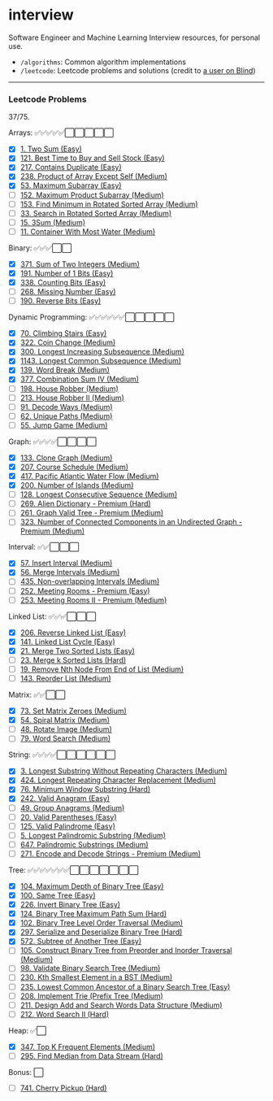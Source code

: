 # interview

Software Engineer and Machine Learning Interview resources, for personal use.
- `/algorithms`: Common algorithm implementations
- `/leetcode`: Leetcode problems and solutions (credit to [a user on Blind](https://www.teamblind.com/post/New-Year-Gift---Curated-List-of-Top-75-LeetCode-Questions-to-Save-Your-Time-OaM1orEU))

---

### Leetcode Problems

37/75.

Arrays: ✅✅✅✅✅⬜️⬜️⬜️⬜️⬜️
- [x] [1. Two Sum (Easy)](https://leetcode.com/problems/two-sum/)
- [x] [121. Best Time to Buy and Sell Stock (Easy)](https://leetcode.com/problems/best-time-to-buy-and-sell-stock/)
- [x] [217. Contains Duplicate (Easy)](https://leetcode.com/problems/contains-duplicate/)
- [x] [238. Product of Array Except Self (Medium)](https://leetcode.com/problems/product-of-array-except-self/)
- [x] [53. Maximum Subarray (Easy)](https://leetcode.com/problems/maximum-subarray/)
- [ ] [152. Maximum Product Subarray (Medium)](https://leetcode.com/problems/maximum-product-subarray/)
- [ ] [153. Find Minimum in Rotated Sorted Array (Medium)](https://leetcode.com/problems/find-minimum-in-rotated-sorted-array/)
- [ ] [33. Search in Rotated Sorted Array (Medium)](https://leetcode.com/problems/search-in-rotated-sorted-array/)
- [ ] [15. 3Sum (Medium)](https://leetcode.com/problems/3sum/)
- [ ] [11. Container With Most Water (Medium)](https://leetcode.com/problems/container-with-most-water/)

Binary: ✅✅✅⬜️⬜️
- [x] [371. Sum of Two Integers (Medium)](https://leetcode.com/problems/sum-of-two-integers/)
- [x] [191. Number of 1 Bits (Easy)](https://leetcode.com/problems/number-of-1-bits/)
- [x] [338. Counting Bits (Easy)](https://leetcode.com/problems/counting-bits/)
- [ ] [268. Missing Number (Easy)](https://leetcode.com/problems/missing-number/)
- [ ] [190. Reverse Bits (Easy)](https://leetcode.com/problems/reverse-bits/)

Dynamic Programming: ✅✅✅✅✅✅⬜️⬜️⬜️⬜️⬜️
- [x] [70. Climbing Stairs (Easy)](https://leetcode.com/problems/climbing-stairs/)
- [x] [322. Coin Change (Medium)](https://leetcode.com/problems/coin-change/)
- [x] [300. Longest Increasing Subsequence (Medium)](https://leetcode.com/problems/longest-increasing-subsequence/)
- [x] [1143. Longest Common Subsequence (Medium)](https://leetcode.com/problems/longest-common-subsequence/)
- [x] [139. Word Break (Medium)](https://leetcode.com/problems/word-break/)
- [x] [377. Combination Sum IV (Medium)](https://leetcode.com/problems/combination-sum-iv/)
- [ ] [198. House Robber (Medium)](https://leetcode.com/problems/house-robber/)
- [ ] [213. House Robber II (Medium)](https://leetcode.com/problems/house-robber-ii/)
- [ ] [91. Decode Ways (Medium)](https://leetcode.com/problems/decode-ways/)
- [ ] [62. Unique Paths (Medium)](//leetcode.com/problems/unique-paths/)
- [ ] [55. Jump Game (Medium)](https://leetcode.com/problems/jump-game/)

Graph: ✅✅✅✅⬜️⬜️⬜️⬜️
- [x] [133. Clone Graph (Medium)](https://leetcode.com/problems/clone-graph/)
- [x] [207. Course Schedule (Medium)](https://leetcode.com/problems/course-schedule/)
- [x] [417. Pacific Atlantic Water Flow (Medium)](https://leetcode.com/problems/pacific-atlantic-water-flow/)
- [x] [200. Number of Islands (Medium)](https://leetcode.com/problems/number-of-islands/)
- [ ] [128. Longest Consecutive Sequence (Medium)](https://leetcode.com/problems/longest-consecutive-sequence/)
- [ ] [269. Alien Dictionary - Premium (Hard)](https://leetcode.com/problems/alien-dictionary/)
- [ ] [261. Graph Valid Tree - Premium (Medium)](https://leetcode.com/problems/graph-valid-tree/)
- [ ] [323. Number of Connected Components in an Undirected Graph - Premium (Medium)](https://leetcode.com/problems/number-of-connected-components-in-an-undirected-graph/)

Interval: ✅✅⬜️⬜️⬜️
- [x] [57. Insert Interval (Medium)](https://leetcode.com/problems/insert-interval/)
- [x] [56. Merge Intervals (Medium)](https://leetcode.com/problems/merge-intervals/)
- [ ] [435. Non-overlapping Intervals (Medium)](https://leetcode.com/problems/non-overlapping-intervals/)
- [ ] [252. Meeting Rooms - Premium (Easy)](https://leetcode.com/problems/meeting-rooms/)
- [ ] [253. Meeting Rooms II - Premium (Medium)](https://leetcode.com/problems/meeting-rooms-ii/)

Linked List: ✅✅✅⬜️⬜️⬜️
- [x] [206. Reverse Linked List (Easy)](https://leetcode.com/problems/reverse-linked-list/)
- [x] [141. Linked List Cycle (Easy)](https://leetcode.com/problems/linked-list-cycle/)
- [x] [21. Merge Two Sorted Lists (Easy)](https://leetcode.com/problems/merge-two-sorted-lists/)
- [ ] [23. Merge k Sorted Lists (Hard)](https://leetcode.com/problems/merge-k-sorted-lists/)
- [ ] [19. Remove Nth Node From End of List (Medium)](https://leetcode.com/problems/remove-nth-node-from-end-of-list/)
- [ ] [143. Reorder List (Medium)](https://leetcode.com/problems/reorder-list/)

Matrix: ✅✅⬜️⬜️
- [x] [73. Set Matrix Zeroes (Medium)](https://leetcode.com/problems/set-matrix-zeroes/)
- [x] [54. Spiral Matrix (Medium)](https://leetcode.com/problems/spiral-matrix/)
- [ ] [48. Rotate Image (Medium)](https://leetcode.com/problems/rotate-image/)
- [ ] [79. Word Search (Medium)](https://leetcode.com/problems/word-search/)

String: ✅✅✅✅⬜️⬜️⬜️⬜️⬜️⬜️
- [x] [3. Longest Substring Without Repeating Characters (Medium)](https://leetcode.com/problems/longest-substring-without-repeating-characters/)
- [x] [424. Longest Repeating Character Replacement (Medium)](https://leetcode.com/problems/longest-repeating-character-replacement/)
- [x] [76. Minimum Window Substring (Hard)](https://leetcode.com/problems/minimum-window-substring/)
- [x] [242. Valid Anagram (Easy)](https://leetcode.com/problems/valid-anagram/)
- [ ] [49. Group Anagrams (Medium)](https://leetcode.com/problems/group-anagrams/)
- [ ] [20. Valid Parentheses (Easy)](https://leetcode.com/problems/valid-parentheses/)
- [ ] [125. Valid Palindrome (Easy)](https://leetcode.com/problems/valid-palindrome/)
- [ ] [5. Longest Palindromic Substring (Medium)](https://leetcode.com/problems/longest-palindromic-substring/)
- [ ] [647. Palindromic Substrings (Medium)](https://leetcode.com/problems/palindromic-substrings/)
- [ ] [271. Encode and Decode Strings - Premium (Medium)](https://leetcode.com/problems/encode-and-decode-strings/)

Tree: ✅✅✅✅✅✅✅⬜️⬜️⬜️⬜️⬜️⬜️⬜️
- [x] [104. Maximum Depth of Binary Tree (Easy)](https://leetcode.com/problems/maximum-depth-of-binary-tree/)
- [x] [100. Same Tree (Easy)](https://leetcode.com/problems/same-tree/)
- [x] [226. Invert Binary Tree (Easy)](https://leetcode.com/problems/invert-binary-tree/)
- [x] [124. Binary Tree Maximum Path Sum (Hard)](https://leetcode.com/problems/binary-tree-maximum-path-sum/)
- [x] [102. Binary Tree Level Order Traversal (Medium)](https://leetcode.com/problems/binary-tree-level-order-traversal/)
- [x] [297. Serialize and Deserialize Binary Tree (Hard)](https://leetcode.com/problems/serialize-and-deserialize-binary-tree/)
- [x] [572. Subtree of Another Tree (Easy)](https://leetcode.com/problems/subtree-of-another-tree/)
- [ ] [105. Construct Binary Tree from Preorder and Inorder Traversal (Medium)](https://leetcode.com/problems/construct-binary-tree-from-preorder-and-inorder-traversal/)
- [ ] [98. Validate Binary Search Tree (Medium)](https://leetcode.com/problems/validate-binary-search-tree/)
- [ ] [230. Kth Smallest Element in a BST (Medium)](https://leetcode.com/problems/kth-smallest-element-in-a-bst/)
- [ ] [235. Lowest Common Ancestor of a Binary Search Tree (Easy)](https://leetcode.com/problems/lowest-common-ancestor-of-a-binary-search-tree/)
- [ ] [208. Implement Trie (Prefix Tree (Medium)](https://leetcode.com/problems/implement-trie-prefix-tree/)
- [ ] [211. Design Add and Search Words Data Structure (Medium)](https://leetcode.com/problems/add-and-search-word-data-structure-design/)
- [ ] [212. Word Search II (Hard)](https://leetcode.com/problems/word-search-ii/)

Heap: ✅⬜️
- [x] [347. Top K Frequent Elements (Medium)](https://leetcode.com/problems/top-k-frequent-elements/)
- [ ] [295. Find Median from Data Stream (Hard)](https://leetcode.com/problems/find-median-from-data-stream/)

Bonus: ⬜️
- [ ] [741. Cherry Pickup (Hard)](https://leetcode.com/problems/cherry-pickup/)
